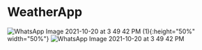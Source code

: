 # WeatherApp
![WhatsApp Image 2021-10-20 at 3 49 42 PM (1)](https://user-images.githubusercontent.com/47791578/138097226-13841d1c-4969-45f6-9541-37cf6b28184f.jpeg){:height="50%" width="50%"}
![WhatsApp Image 2021-10-20 at 3 49 42 PM](https://user-images.githubusercontent.com/47791578/138097307-ff8482c8-0c95-4397-9abb-fb19caa44af6.jpeg)
